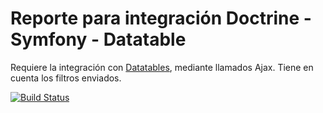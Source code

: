 # Reporte para integración Doctrine - Symfony - Datatable

Requiere la integración con [Datatables](https://datatables.net), mediante llamados Ajax. Tiene en cuenta los filtros enviados.



[![Build Status](https://travis-ci.org/silvioq/symfony-report-datatable.svg?branch=master)](https://travis-ci.org/silvioq/symfony-report-datatable)
